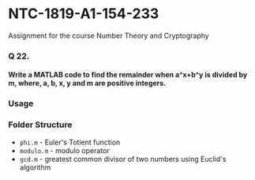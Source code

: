 # NTC-1819-A1-154-233
Assignment for the course Number Theory and Cryptography

### Q 22.  
#### Write a MATLAB code to find the remainder when a^x+b^y is divided by m, where, a, b, x, y and m are positive integers.

### Usage

### Folder Structure
* `phi.m` - Euler's Totient function
* `modulo.m` - modulo operator
* `gcd.m` - greatest common divisor of two numbers using Euclid's algorithm